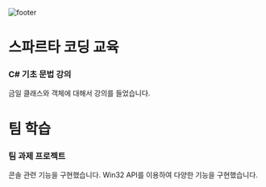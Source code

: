![footer](../.resources/footer/28.png)

# 스파르타 코딩 교육

### C# 기초 문법 강의

금일 클래스와 객체에 대해서 강의를 들었습니다.

# 팀 학습

### 팀 과제 프로젝트

콘솔 관련 기능을 구현했습니다. Win32 API를 이용하여 다양한 기능을 구현했습니다.
